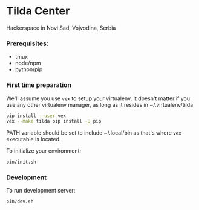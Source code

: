 # Tilda Center
Hackerspace in Novi Sad, Vojvodina, Serbia

### Prerequisites:
* tmux
* node/npm
* python/pip

### First time preparation
We'll assume you use `vex` to setup your virtualenv. It doesn't matter if you use any other virtualenv manager, as long as it resides in ~/.virtualenv/tilda
```bash
pip install --user vex
vex --make tilda pip install -U pip
```
PATH variable should be set to include ~/.local/bin as that's where `vex` executable is located.

To initialize your environment:
```bash
bin/init.sh
```

### Development
To run development server:
```bash
bin/dev.sh
```
